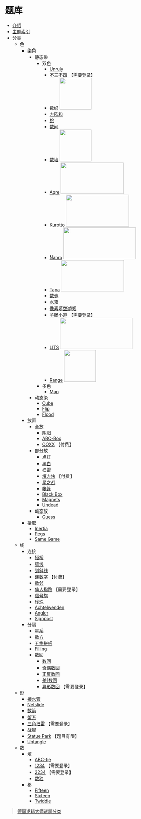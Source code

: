 # 题库
- [介绍](README.md)
- [主题索引](主题索引.md)
- 分类
  - 色
    - 染色
      - 静态染
        - 双色
          - [Unruly](https://www.chiark.greenend.org.uk/~sgtatham/puzzles/js/unruly.html)
          - [不三不四](http://www.sudokufans.org.cn/lx/n3.index.php?w=10) 【需要登录】
          - [数织](色/染色/双色/数织.md) <img src="https://www.chiark.greenend.org.uk/~sgtatham/puzzles/pattern-web.png" width=100 height=100 />
          - [方阵和](https://cn.puzzle-kakurasu.com/)
          - [蛇](色/染色/双色/蛇.md)
          - [数间](https://cn.puzzle-heyawake.com/)
          - [数墙](色/染色/双色/数墙.md) <img src="https://www.conceptispuzzles.com/zh/picture/11/2661.gif" width=100 height=100 />
          - [Aqre](https://www.gmpuzzles.com/blog/category/shading/aqre/) <img src="https://www.gmpuzzles.com/images/blog/GM-AqreEx.png" width=200 height=100 />
          - [Kurotto](https://www.gmpuzzles.com/blog/category/shading/kurotto/) <img src="https://www.gmpuzzles.com/images/blog/Kurotto-Ex.png" width=200 height=100 />
          - [Nanro](https://www.gmpuzzles.com/blog/category/shading/nanro/) <img src="https://www.gmpuzzles.com/images/blog/Nanro-Ex.png" width=230 height=100 />
          - [Tapa](色/染色/双色/Tapa.md) <img src="https://www.gmpuzzles.com/images/blog/GM-Tapa-Ex.png" width=200 height=100 />
          - [数壹](色/染色/双色/数壹.md)
          - [水箱](https://cn.puzzle-aquarium.com/)
          - [像素填空游戏](色/染色/双色/像素填空游戏.md)
          - [羊肠小道](http://www.sudokufans.org.cn/lx/sho.index.php?w=10) 【需要登录】
          - [LITS](https://cn.puzzle-lits.com/) <img src="https://www.gmpuzzles.com/images/blog/LITS-Ex.png" width=230 height=100 />
          - [Range](https://www.chiark.greenend.org.uk/~sgtatham/puzzles/js/range.html) <img src="https://www.chiark.greenend.org.uk/~sgtatham/puzzles/mosaic-web.png" width=100 height=100 />
        - 多色
          - [Map](https://www.chiark.greenend.org.uk/~sgtatham/puzzles/js/map.html)
      - 动态染
        - [Cube](https://www.chiark.greenend.org.uk/~sgtatham/puzzles/js/cube.html)
        - [Flip](https://www.chiark.greenend.org.uk/~sgtatham/puzzles/js/flip.html)
        - [Flood](https://www.chiark.greenend.org.uk/~sgtatham/puzzles/js/flood.html)
    - 放置
      - 全放
        - [阴阳](色/放置/全/阴阳.md)
        - [ABC-Box](色/放置/全/ABC-Box.md)
        - [OOXX](https://www.conceptispuzzles.com/zh/index.aspx?uri=puzzle/tic-tac-logic) 【付费】
      - 部分放
        - [点灯](色/放置/部分/点灯.md)
        - [黑白](https://cn.puzzle-binairo.com/)
        - [扫雷](色/放置/部分/扫雷.md)
        - [填方块](https://www.conceptispuzzles.com/zh/index.aspx?uri=puzzle/pic-a-pix) 【付费】
        - [星之战](色/放置/部分/星之战.md)
        - [帐篷](色/放置/部分/帐篷.md)
        - [Black Box](https://www.chiark.greenend.org.uk/~sgtatham/puzzles/js/blackbox.html)
        - [Magnets](https://www.chiark.greenend.org.uk/~sgtatham/puzzles/js/magnets.html)
        - [Undead](https://www.chiark.greenend.org.uk/~sgtatham/puzzles/js/undead.html)
      - 动态放
        - [Guess](https://www.chiark.greenend.org.uk/~sgtatham/puzzles/js/guess.html)
    - 拾取
      - [Inertia](https://www.chiark.greenend.org.uk/~sgtatham/puzzles/js/inertia.html)
      - [Pegs](https://www.chiark.greenend.org.uk/~sgtatham/puzzles/js/pegs.html)
      - [Same Game](https://www.chiark.greenend.org.uk/~sgtatham/puzzles/js/samegame.html)
  - 线
    - 连接
      - [搭桥](线/连接/搭桥.md)
      - [缝线](https://cn.puzzle-stitches.com/)
      - [划斜线](线/连接/划斜线.md)
      - [连数字](https://www.conceptispuzzles.com/zh/index.aspx?uri=puzzle/link-a-pix) 【付费】
      - [数邻](线/连接/数邻.md)
      - [仙人指路](http://www.sudokufans.org.cn/lx/xrzl.index.php?w=10) 【需要登录】
      - [信号旗](https://cn.puzzle-shingoki.com/)
      - [珍珠](线/连接/珍珠.md)
      - [Achtelwenden](线/连接/Achtelwenden.md)
      - [Angler](线/连接/Angler.md)
      - [Signpost](https://www.chiark.greenend.org.uk/~sgtatham/puzzles/js/signpost.html)
    - 分隔
      - [星系](线/分隔/星系.md)
      - [数方](线/分隔/数方.md)
      - [五格拼板](线/分隔/五格拼板.md)
      - [Filling](https://www.chiark.greenend.org.uk/~sgtatham/puzzles/js/filling.html)
      - 数回
          - [数回](线/分隔/数回/数回.md)
          - [奇偶数回](线/分隔/数回/奇偶数回.md)
          - [正反数回](线/分隔/数回/正反数回.md)
          - [差1数回](线/分隔/数回/差1数回.md)
          - [异形数回](http://www.sudokufans.org.cn/lx/loom.index.php?w=16&h=10) 【需要登录】
  - 形
    - [接水管](形/接水管.md)
    - [Netslide](https://www.chiark.greenend.org.uk/~sgtatham/puzzles/netslide-web.png)
    - [数箭](形/数箭.md)
    - [留方](形/留方.md)
    - [三角扫雷](http://www.sudokufans.org.cn/lx/ms.index.php?w=6) 【需要登录】
    - [战舰](形/战舰.md)
    - [Statue Park](https://www.gmpuzzles.com/blog/category/objectplacement/statue-park/) 【题目有限】
    - [Untangle](https://www.chiark.greenend.org.uk/~sgtatham/puzzles/js/untangle.html)
  - 数
    - 填
      - [ABC-tje](数/ABCtje.md)
      - [1234](http://www.sudokufans.org.cn/lx/game.index.php?type=1234) 【需要登录】
      - [2234](http://www.sudokufans.org.cn/lx/game.index.php?type=2234) 【需要登录】
      - [数独](https://dwz.cn/sudoku)
    - 移
      - [Fifteen](https://www.chiark.greenend.org.uk/~sgtatham/puzzles/js/fifteen.html)
      - [Sixteen](https://www.chiark.greenend.org.uk/~sgtatham/puzzles/js/sixteen.html)
      - [Twiddle](https://www.chiark.greenend.org.uk/~sgtatham/puzzles/js/twiddle.html)

> [德国逻辑大师谜题分类](http://wiki.logic-masters.de/index.php?title=Kategorie:Systematik/de)
